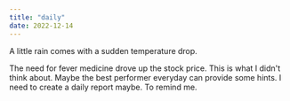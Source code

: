 ```yaml
---
title: "daily"
date: 2022-12-14
---
```

A little rain comes with a sudden temperature drop.

The need for fever medicine drove up the stock price. This is what I didn't think about. Maybe the best performer everyday can provide some hints. I need to create a 
daily report maybe. To remind me.
